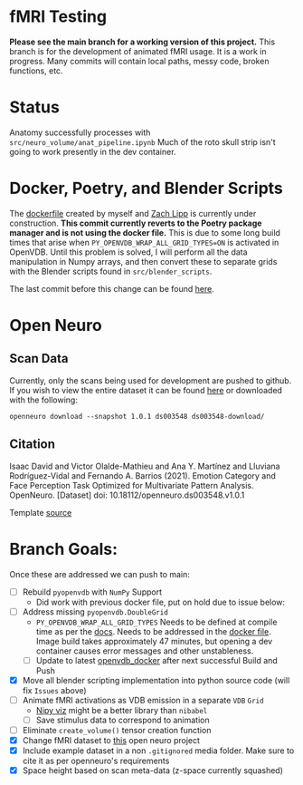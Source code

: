 # fMRI Testing
**Please see the main branch for a working version of this project.**
This branch is for the development of animated fMRI usage. It is a work in progress. Many commits will contain local paths, messy code, broken functions, etc.

# Status
Anatomy successfully processes with `src/neuro_volume/anat_pipeline.ipynb`
Much of the roto skull strip isn't going to work presently in the dev container.

# Docker, Poetry, and Blender Scripts
The [dockerfile](https://github.com/joachimbbp/openvdb_docker) created by myself and [Zach Lipp](https://github.com/zachlipp) is currently under construction. **This commit currently reverts to the Poetry package manager and is not using the docker file.** This is due to some  long build times that arise when `PY_OPENVDB_WRAP_ALL_GRID_TYPES=ON` is activated in OpenVDB. Until this problem is solved, I will perform all the data manipulation in Numpy arrays, and then convert these to separate grids with the Blender scripts found in `src/blender_scripts`.

The last commit before this change can be found [here](https://github.com/joachimbbp/neurovolume/tree/0525ba0786782e71f84ca09189ae85bd7adfeb5b).

# Open Neuro
## Scan Data
Currently, only the scans being used for development are pushed to github. If you wish to view the entire dataset it can be found [here](https://openneuro.org/datasets/ds003548/versions/1.0.1) or downloaded with the following:

 `openneuro download --snapshot 1.0.1 ds003548 ds003548-download/`
## Citation
Isaac David and Victor Olalde-Mathieu and Ana Y. Martínez and Lluviana Rodríguez-Vidal and Fernando A. Barrios (2021). Emotion Category and Face Perception Task Optimized for Multivariate Pattern Analysis. OpenNeuro. [Dataset] doi: 10.18112/openneuro.ds003548.v1.0.1

Template [source](https://github.com/Angeluz-07/MRI-preprocessing-techniques/tree/main/assets/templates)

# Branch Goals:
Once these are addressed we can push to main:
- [ ] Rebuild `pyopenvdb` with `NumPy` Support
    - Did work with previous docker file, put on hold due to issue below:
- [ ] Address missing `pyopenvdb.DoubleGrid`
    - `PY_OPENVDB_WRAP_ALL_GRID_TYPES` Needs to be defined at compile time as per the [docs](https://www.openvdb.org/documentation/doxygen/python.html). Needs to be addressed in the [docker file](https://github.com/joachimbbp/openvdb_docker). Image build takes approximately 47 minutes, but opening a dev container causes error messages and other unstableness.
    - [ ] Update to latest [openvdb_docker](https://github.com/joachimbbp/openvdb_docker) after next successful Build and Push
- [x] Move all blender scripting implementation into python source code (will fix `Issues` above)
- [ ] Animate fMRI activations as VDB emission in a separate `VDB` `Grid`
    - [Nipy viz](https://nipy.org/nipy/labs/viz.html) might be a better library than `nibabel`
    - [ ] Save stimulus data to correspond to animation
- [ ] Eliminate `create_volume()` tensor creation function 
- [x] Change fMRI dataset to [this](https://openneuro.org/datasets/ds003548/versions/1.0.1) open neuro project
- [x] Include example dataset in a non `.gitignored` media folder. Make sure to cite it as per openneuro's requirements
- [x] Space height based on scan meta-data (z-space currently squashed)
